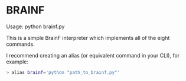 # BRAINF

Usage: python brainf.py <filename>

This is a simple BrainF interpreter which implements all of the eight commands.

I recommend creating an alias (or equivalent command in your CLI), for example:
```bash
> alias brainf='python "path_to_brainf.py"'
```
